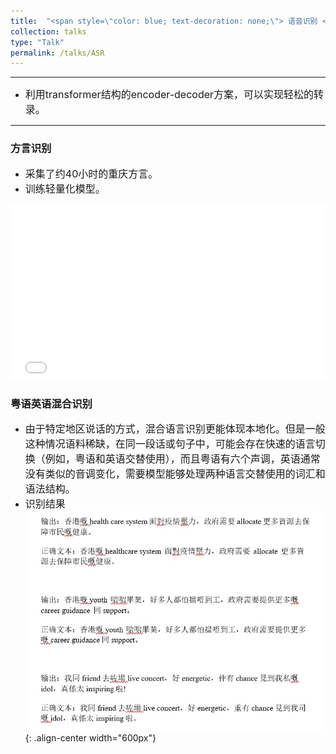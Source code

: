 ```yaml
---
title:  "<span style=\"color: blue; text-decoration: none;\"> 语音识别 </span>"   
collection: talks
type: "Talk"
permalink: /talks/ASR
---
```


---
- <font size=3> 利用transformer结构的encoder-decoder方案，可以实现轻松的转录。</font>  

---
### 方言识别
- <font size=3> 采集了约40小时的重庆方言。</font>
- <font size=3> 训练轻量化模型。 </font>
 <div style="position: relative; padding-bottom: 56.25%; height: 0; overflow: hidden; max-width: 100%; height: auto;">
    <iframe 
    src="//player.bilibili.com/player.html?isOutside=true&aid=1705132836&bvid=BV1dT421i7ZU&cid=1562461104&autoplay=0" 
    style="position: absolute; top: 0; left: 0; width: 100%; height: 100%;" 
    frameborder="0" 
    allowfullscreen="true">
    </iframe>
  </div>
 
### 粤语英语混合识别
- <font size=3> 由于特定地区说话的方式，混合语言识别更能体现本地化。但是一般这种情况语料稀缺，在同一段话或句子中，可能会存在快速的语言切换（例如，粤语和英语交替使用），而且粤语有六个声调，英语通常没有类似的音调变化，需要模型能够处理两种语言交替使用的词汇和语法结构。</font>
- <font size=3> 识别结果 </font>
  ![](/images/mixedASR.jpg){: .align-center width="600px"}
